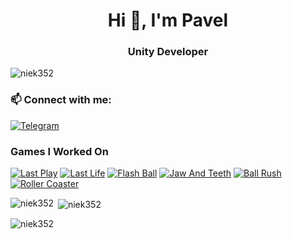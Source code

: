 <h1 align="center">Hi 👋, I'm Pavel</h1>
<h3 align="center">Unity Developer</h3>

<p align="left"> <img src="https://komarev.com/ghpvc/?username=niek352&label=Profile%20views&color=0e75b6&style=flat" alt="niek352" /> </p>



<h3 align="left"> 📫 Connect with me:</h3>

[![Telegram](https://img.shields.io/badge/-Telegram-090909?style=for-the-badge&logo=telegram)](https://t.me/niek352)

<p align="left">
</p>

<h3 align="left">Games I Worked On</h3>

[![Last Play](https://img.shields.io/badge/-Last_Play-FFD700?style=for-the-badge&logo=GooglePlay&logoColor=black)](https://play.google.com/store/apps/details?id=com.jioka.lastplay)
[![Last Life](https://img.shields.io/badge/-Last_Life-FFD700?style=for-the-badge&logo=GooglePlay&logoColor=black)](https://play.google.com/store/apps/details?id=io.jioka.lastlife)
[![Flash Ball](https://img.shields.io/badge/-Flash_Ball-090909?style=for-the-badge&logo=GooglePlay)](https://play.google.com/store/apps/details?id=com.THC.flashball)
[![Jaw And Teeth](https://img.shields.io/badge/-Jaw_And_Teeth-090909?style=for-the-badge&logo=GooglePlay)](https://play.google.com/store/apps/details?id=com.ttf.jawandteeth)
[![Ball Rush](https://img.shields.io/badge/-Ball_Rush-090909?style=for-the-badge&logo=googlechrome&logoColor=white)](https://revision.gamedistribution.com/c7e66ca538c2483ca2c0a67cc3d665d3/?correlator=1660554490735)
[![Roller Coaster](https://img.shields.io/badge/-Roller_Coaster-090909?style=for-the-badge&logo=googlechrome&logoColor=white)](https://revision.gamedistribution.com/6d0fe244fee94db58eaaa8d899f5296e/?correlator=1660554513802)






<p><img align="left" src="https://github-readme-stats.vercel.app/api/top-langs?username=niek352&show_icons=true&locale=en&layout=compact" alt="niek352" /></p>

<p>&nbsp;<img align="center" src="https://github-readme-stats.vercel.app/api?username=niek352&show_icons=true&locale=en" alt="niek352" /></p>

<p><img align="center" src="https://github-readme-streak-stats.herokuapp.com/?user=niek352&" alt="niek352" /></p>
